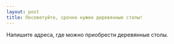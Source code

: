 ```yaml
---
layout: post 
title: Посоветуйте, срочно нужен деревянные столы! 
--- 
```

Напишите адреса, где можно приобрести деревянные столы.